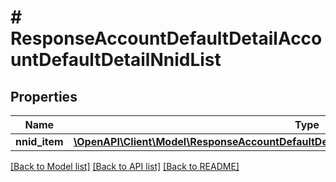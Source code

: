 # # ResponseAccountDefaultDetailAccountDefaultDetailNnidList

## Properties

Name | Type | Description | Notes
------------ | ------------- | ------------- | -------------
**nnid_item** | [**\OpenAPI\Client\Model\ResponseAccountDefaultDetailAccountDefaultDetailNnidListNnidItem[]**](ResponseAccountDefaultDetailAccountDefaultDetailNnidListNnidItem.md) |  | [optional]

[[Back to Model list]](../../README.md#models) [[Back to API list]](../../README.md#endpoints) [[Back to README]](../../README.md)
